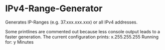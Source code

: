 # IPv4-Range-Generator
Generates IP-Ranges (e.g. 37.xxx.xxx.xxx) or all IPv4 addresses. 

Some printlines are commented out because less console output leads to a faster generation.
The current configuration prints:
  x.255.255.255 Running for: y Minutes
  
  
